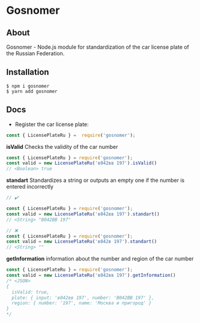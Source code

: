 # Gosnomer
## About
Gosnomer - Node.js module for standardization of the car license plate of the Russian Federation.

## Installation

```sh-session
$ npm i gosnomer
$ yarn add gosnomer
```

## Docs
- Register the car license plate:

```js
const { LicensePlateRu } =  require('gosnomer');
```

**isValid**
Checks the validity of the car number
```js
const { LicensePlateRu } = require('gosnomer');
const valid = new LicensePlateRu('в042вв 197').isValid()
// <Boolean> true
```

**standart**
Standardizes a string or outputs an empty one if the number is entered incorrectly
```js
// ✔️

const { LicensePlateRu } = require('gosnomer');
const valid = new LicensePlateRu('в042вв 197').standart()
// <String> "В042ВВ 197"

// ❌
const { LicensePlateRu } = require('gosnomer');
const valid = new LicensePlateRu('в042в 197').standart()
// <String> ""
```

**getInformation**
information about the number and region of the car number
```js
const { LicensePlateRu } = require('gosnomer');
const valid = new LicensePlateRu('в042вв 197').getInformation()
/* <JSON> 
{
  isValid: true,
  plate: { input: 'в042вв 197', number: 'В042ВВ 197' },
  region: { number: '197', name: 'Москва и пригород' }
} 
*/
```